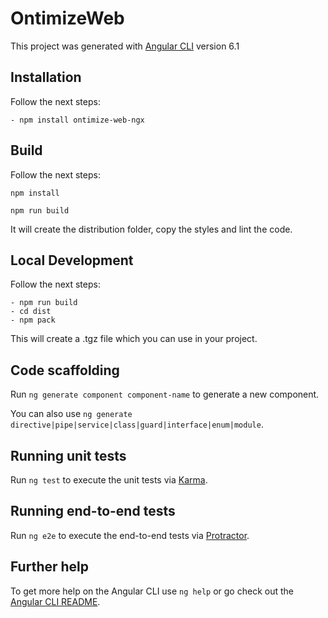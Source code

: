 # OntimizeWeb

This project was generated with [Angular CLI](https://github.com/angular/angular-cli) version 6.1

## Installation

Follow the next steps:

    - npm install ontimize-web-ngx

## Build

Follow the next steps:

`npm install`

`npm run build`

It will create the distribution folder, copy the styles and lint the code.

## Local Development

Follow the next steps:

    - npm run build
    - cd dist
    - npm pack

This will create a .tgz file which you can use in your project.

## Code scaffolding

Run `ng generate component component-name` to generate a new component.

You can also use `ng generate directive|pipe|service|class|guard|interface|enum|module`.

## Running unit tests

Run `ng test` to execute the unit tests via [Karma](https://karma-runner.github.io).

## Running end-to-end tests

Run `ng e2e` to execute the end-to-end tests via [Protractor](http://www.protractortest.org/).

## Further help

To get more help on the Angular CLI use `ng help` or go check out the [Angular CLI README](https://github.com/angular/angular-cli/blob/master/README.md).
